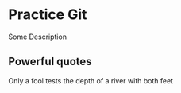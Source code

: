 # Practice Git
Some Description

## Powerful quotes
Only a fool tests the depth of a river with both feet

